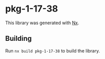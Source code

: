 # pkg-1-17-38

This library was generated with [Nx](https://nx.dev).

## Building

Run `nx build pkg-1-17-38` to build the library.
